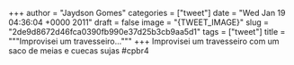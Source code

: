 
+++
author = "Jaydson Gomes"
categories = ["tweet"]
date = "Wed Jan 19 04:36:04 +0000 2011"
draft = false
image = "{TWEET_IMAGE}"
slug = "2de9d8672d46fca0390fb990e37d25b3cb9aa5d1"
tags = ["tweet"]
title = """Improvisei um travesseiro..."""
+++
Improvisei um travesseiro com um saco de meias e cuecas sujas #cpbr4
